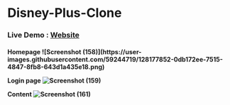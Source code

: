 
# Disney-Plus-Clone

<h3>Live Demo : <a href="https://disney-clone-d1e27.web.app/">Website</a></h3>

<h4>Homepage
![Screenshot (158)](https://user-images.githubusercontent.com/59244719/128177852-0db172ee-7515-4847-8fb8-643d1a435e18.png)

Login page
![Screenshot (159)](https://user-images.githubusercontent.com/59244719/128177902-185fe26d-87e8-48ba-bac7-97101181640c.png)

Content
![Screenshot (161)](https://user-images.githubusercontent.com/59244719/128522104-0110e607-ca67-4035-b5ab-5958935fc255.png)
